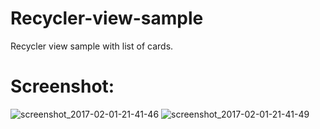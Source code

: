 # Recycler-view-sample
Recycler view sample with list of cards.
# Screenshot:
![screenshot_2017-02-01-21-41-46](https://cloud.githubusercontent.com/assets/22996001/24523586/22bc13b8-15b1-11e7-883e-f353b3370b52.png)
![screenshot_2017-02-01-21-41-49](https://cloud.githubusercontent.com/assets/22996001/24523590/2587bd68-15b1-11e7-857b-c41bd90353be.png)

